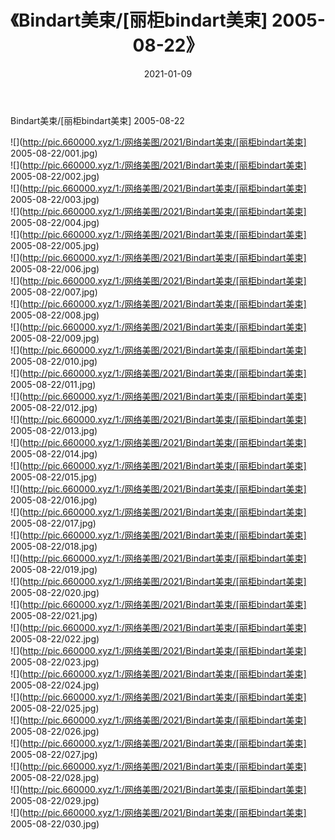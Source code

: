 ﻿---
layout: post
title:  《Bindart美束/[丽柜bindart美束] 2005-08-22》
date:   2021-01-09
img: http://pic.660000.xyz/1:/网络美图/2021/Bindart美束/[丽柜bindart美束] 2005-08-22/000.jpg
categories: [美女, 清纯, 唯美]
---

Bindart美束/[丽柜bindart美束] 2005-08-22

 ![](http://pic.660000.xyz/1:/网络美图/2021/Bindart美束/[丽柜bindart美束] 2005-08-22/001.jpg) <br>![](http://pic.660000.xyz/1:/网络美图/2021/Bindart美束/[丽柜bindart美束] 2005-08-22/002.jpg) <br>![](http://pic.660000.xyz/1:/网络美图/2021/Bindart美束/[丽柜bindart美束] 2005-08-22/003.jpg) <br>![](http://pic.660000.xyz/1:/网络美图/2021/Bindart美束/[丽柜bindart美束] 2005-08-22/004.jpg) <br>![](http://pic.660000.xyz/1:/网络美图/2021/Bindart美束/[丽柜bindart美束] 2005-08-22/005.jpg) <br>![](http://pic.660000.xyz/1:/网络美图/2021/Bindart美束/[丽柜bindart美束] 2005-08-22/006.jpg) <br>![](http://pic.660000.xyz/1:/网络美图/2021/Bindart美束/[丽柜bindart美束] 2005-08-22/007.jpg) <br>![](http://pic.660000.xyz/1:/网络美图/2021/Bindart美束/[丽柜bindart美束] 2005-08-22/008.jpg) <br>![](http://pic.660000.xyz/1:/网络美图/2021/Bindart美束/[丽柜bindart美束] 2005-08-22/009.jpg) <br>![](http://pic.660000.xyz/1:/网络美图/2021/Bindart美束/[丽柜bindart美束] 2005-08-22/010.jpg) <br>![](http://pic.660000.xyz/1:/网络美图/2021/Bindart美束/[丽柜bindart美束] 2005-08-22/011.jpg) <br>![](http://pic.660000.xyz/1:/网络美图/2021/Bindart美束/[丽柜bindart美束] 2005-08-22/012.jpg) <br>![](http://pic.660000.xyz/1:/网络美图/2021/Bindart美束/[丽柜bindart美束] 2005-08-22/013.jpg) <br>![](http://pic.660000.xyz/1:/网络美图/2021/Bindart美束/[丽柜bindart美束] 2005-08-22/014.jpg) <br>![](http://pic.660000.xyz/1:/网络美图/2021/Bindart美束/[丽柜bindart美束] 2005-08-22/015.jpg) <br>![](http://pic.660000.xyz/1:/网络美图/2021/Bindart美束/[丽柜bindart美束] 2005-08-22/016.jpg) <br>![](http://pic.660000.xyz/1:/网络美图/2021/Bindart美束/[丽柜bindart美束] 2005-08-22/017.jpg) <br>![](http://pic.660000.xyz/1:/网络美图/2021/Bindart美束/[丽柜bindart美束] 2005-08-22/018.jpg) <br>![](http://pic.660000.xyz/1:/网络美图/2021/Bindart美束/[丽柜bindart美束] 2005-08-22/019.jpg) <br>![](http://pic.660000.xyz/1:/网络美图/2021/Bindart美束/[丽柜bindart美束] 2005-08-22/020.jpg) <br>![](http://pic.660000.xyz/1:/网络美图/2021/Bindart美束/[丽柜bindart美束] 2005-08-22/021.jpg) <br>![](http://pic.660000.xyz/1:/网络美图/2021/Bindart美束/[丽柜bindart美束] 2005-08-22/022.jpg) <br>![](http://pic.660000.xyz/1:/网络美图/2021/Bindart美束/[丽柜bindart美束] 2005-08-22/023.jpg) <br>![](http://pic.660000.xyz/1:/网络美图/2021/Bindart美束/[丽柜bindart美束] 2005-08-22/024.jpg) <br>![](http://pic.660000.xyz/1:/网络美图/2021/Bindart美束/[丽柜bindart美束] 2005-08-22/025.jpg) <br>![](http://pic.660000.xyz/1:/网络美图/2021/Bindart美束/[丽柜bindart美束] 2005-08-22/026.jpg) <br>![](http://pic.660000.xyz/1:/网络美图/2021/Bindart美束/[丽柜bindart美束] 2005-08-22/027.jpg) <br>![](http://pic.660000.xyz/1:/网络美图/2021/Bindart美束/[丽柜bindart美束] 2005-08-22/028.jpg) <br>![](http://pic.660000.xyz/1:/网络美图/2021/Bindart美束/[丽柜bindart美束] 2005-08-22/029.jpg) <br>![](http://pic.660000.xyz/1:/网络美图/2021/Bindart美束/[丽柜bindart美束] 2005-08-22/030.jpg) <br>